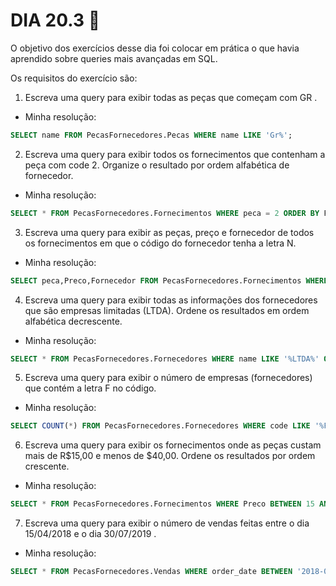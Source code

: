 # DIA 20.3 :rocket:

O objetivo dos exercícios desse dia foi colocar em prática o que havia aprendido sobre queries mais avançadas em SQL.

Os requisitos do exercício são:


1. Escreva uma query para exibir todas as peças que começam com GR .
  * Minha resolução: 
  ```SQL
SELECT name FROM PecasFornecedores.Pecas WHERE name LIKE 'Gr%';
```
  
2. Escreva uma query para exibir todos os fornecimentos que contenham a peça com code 2. Organize o resultado por ordem alfabética de fornecedor.
  * Minha resolução: 
   ```SQL
SELECT * FROM PecasFornecedores.Fornecimentos WHERE peca = 2 ORDER BY Fornecedor;
```
  
3. Escreva uma query para exibir as peças, preço e fornecedor de todos os fornecimentos em que o código do fornecedor tenha a letra N.
  * Minha resolução: 
  ```SQL
SELECT peca,Preco,Fornecedor FROM PecasFornecedores.Fornecimentos WHERE Fornecedor LIKE '%N%';
```
  
4. Escreva uma query para exibir todas as informações dos fornecedores que são empresas limitadas (LTDA). Ordene os resultados em ordem alfabética decrescente.
  * Minha resolução: 
  ```SQL
SELECT * FROM PecasFornecedores.Fornecedores WHERE name LIKE '%LTDA%' ORDER BY name;
```
  
5. Escreva uma query para exibir o número de empresas (fornecedores) que contém a letra F no código.
  * Minha resolução: 
  ```SQL
SELECT COUNT(*) FROM PecasFornecedores.Fornecedores WHERE code LIKE '%F%';
```
  
6. Escreva uma query para exibir os fornecimentos onde as peças custam mais de R$15,00 e menos de $40,00. Ordene os resultados por ordem crescente.
  * Minha resolução: 
  ```SQL
SELECT * FROM PecasFornecedores.Fornecimentos WHERE Preco BETWEEN 15 AND 40 ORDER BY PRECO ASC;
```
  
7. Escreva uma query para exibir o número de vendas feitas entre o dia 15/04/2018 e o dia 30/07/2019 .
  * Minha resolução: 
  ```SQL
SELECT * FROM PecasFornecedores.Vendas WHERE order_date BETWEEN '2018-04-15' AND '2019-07-30';
```
  
